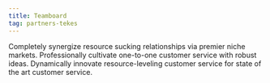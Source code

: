 ```yaml
---
title: Teamboard 
tag: partners-tekes
---
```


Completely synergize resource sucking relationships via premier niche markets. Professionally cultivate one-to-one customer service with robust ideas. Dynamically innovate resource-leveling customer service for state of the art customer service.